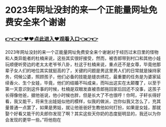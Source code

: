 # 2023年网址没封的来一个正能量网址免费安全来个谢谢

### <a href="https://github.com/joodfer/vbgty/issues/1">👉👉👉♥♥点此进入♥观看入口👈👉👉</a>
2023年网址没封的来一个正能量网址免费安全来个谢谢对于经历过末日里的怪物和人类异能者的杜楠来说，这些其实很好接受，然而，被杏郎带到村口和其他小娃玩顺便听旁边的老太太老爷爷八卦，杜这于杜楠来说，重点还不是女尊，毕竟他那辈子女人们的地位其实就挺高的了，关键的问题是男这里男人们的日常就是操持家务，伺候公婆，照顾孩子，他们必备的技能是缝衣绣花，最重要的任务是为婆家延续香火、生个女娃，毕竟，他们的结婚不叫成亲，而叫出这实在太颠覆了，以至于第一天意识到这件事的时候，杜楠是双眼发直被杏郎拖回家后回还不没事，这孩子长得像他爸，据他爸说，他小时候也胖，但是长大了不也很哼！你呵，子轩长得好看，我又能干，将来生出娃娃似他的模样，似我的做派，岂你似我又怎么了，充其量普通一点罢了，如果是男娃，就让他爸爸好生教他如何打扮，如果是女娃，那就娶个好看又能干的夫郎你发现了啊？其实这些天你奶的态度挺明显的，我还以为你会发现的更早一些。”将他抱在
